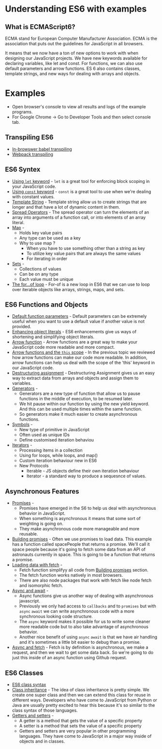 # Understanding ES6 with examples

## What is ECMAScript6?

ECMA stand for European Computer Manufacturer Association. ECMA is the association that puts out the guidelines for JavaScript in all browsers.

It means that we now have a ton of new options to work with when designing our JavaScript projects. We have new keywords available for declaring variables, like let and const. For functions, we can also use default parameters and arrow functions. ES 6 also contains classes, template strings, and new ways for dealing with arrays and objects.

# Examples

- Open browser's console to view all results and logs of the example programs.
- For Google Chrome -> Go to Developer Tools and then select console tab.

## Transpiling ES6

- [In-browswer babel transpiling](https://github.com/AnkitDroidGit/ES6/blob/master/babel-transpiling/index.html)
- [Webpack transpiling](https://github.com/AnkitDroidGit/ES6/blob/master/webpack-transpiling)

## ES6 Syntex

- [Using `let` keyword](https://github.com/AnkitDroidGit/ES6/blob/master/using-let-keyword/index.html) - `let` is a great tool for enforcing block scoping in your JavaScript code.
- [Using `const` keyword](https://github.com/AnkitDroidGit/ES6/blob/master/using-const-keyword/index.html) - `const` is a great tool to use when we're dealing with constant values.
- [Template String](https://github.com/AnkitDroidGit/ES6/blob/master/template-string/index.html) - Template string allow us to create strings that are longer and that have a lot of dynamic content in them.
- [Spread Operators](https://github.com/AnkitDroidGit/ES6/blob/master/spread-operator/index.html) - The spread operator can turn the elements of an array into arguments of a function call, or into elements of an array literal.
- [Map](https://github.com/AnkitDroidGit/ES6/blob/master/map/index.html) -
  - Holds key value pairs
  - Any type can be used as a key
  - Why to use map ?
    - When you have to use something other than a string as key
    - To utilize key value pairs that are always the same values
    - For iterating in order
- [Sets](https://github.com/AnkitDroidGit/ES6/blob/master/sets/index.html) -
  - Collections of values
  - Can be on any type
  - Each value must be unique
- [The for...of loop](https://github.com/AnkitDroidGit/ES6/blob/master/for...of-loop/index.html) - For-of is a new loop in ES6 that we can use to loop over iterable objects like arrays, strings, maps, and sets.

## ES6 Functions and Objects

- [Default function parameters](https://github.com/AnkitDroidGit/ES6/blob/master/deafult-function-parameters/index.html) - Default parameters can be extremely useful when you want to use a default value if another value is not provided.
- [Enhancing object literals](https://github.com/AnkitDroidGit/ES6/blob/master/enhanced-object-iterals/index.html) - ES6 enhancements give us ways of shortening and simplifying object literals.
- [Arrow function](https://github.com/AnkitDroidGit/ES6/blob/master/arrow-function/index.html) - Arrow functions are a great way to make your JavaScript code more readable and more compact.
- [Arrow functions and the `this` scope](https://github.com/AnkitDroidGit/ES6/blob/master/arrow-functions-and-the-this-scope/index.html) - In the previous topic we reviewed how arrow functions can make our code more readable. In addition, arrow functions can help us deal with the scope of the 'this' keyword in our JavaScript code.
- [Destructuring assignment](https://github.com/AnkitDroidGit/ES6/blob/master/destructuring-assignment/index.html) - Destructuring Assignment gives us an easy way to extract data from arrays and objects and assign them to variables.
- [Generators](generators/index.html) -
  - Generators are a new type of function that allow us to pause functions in the middle of execution, to be resumed later.
  - We hit pause within our function by using the new yield keyword. And this can be used multiple times within the same function.
  - So generators make it much easier to create asynchronous functions.
- [Symbols](https://github.com/AnkitDroidGit/ES6/blob/master/symbols/index.html) -
  - New type of primitive in JavaScript
  - Often used as unique IDs
  - Define customised iteration behaviou
- [Iterators](https://github.com/AnkitDroidGit/ES6/blob/master/iterators/index.html) -
  - Processing items in a collection
  - Using for loops, while loops, and map()
  - Custom iteration behaviour new in ES6
  - New Protocols
    - Iterable - JS objects define their own iteration behaviour
    - Iterator - a standard way to produce a sequesnce of values.

## Asynchronous Features

- [Promises](https://github.com/AnkitDroidGit/ES6/blob/master/promises/index.html) -
  - Promises have emerged in the S6 to help us deal with asynchronous behavior in JavaScript.
  - When something is asynchronous it means that some sort of weighting is going on.
  - They make asynchronous code more manageable and more reusable.
- [Building promises](https://github.com/AnkitDroidGit/ES6/blob/master/building-promises/index.html) - Often we use promises to load data. This example has a function called spacePeople that returns a promise. We'll call it space people because it's going to fetch some data from an API of astronauts currently in space. This is going to be a function that returns a promise.
- [Loading data with fetch](https://github.com/AnkitDroidGit/ES6/blob/master/loading-data-with-fetch/index.html) -
  - Fetch function simplifyy all code from [Building promises](building-promises/index.html) section.
  - The fetch function works natively in most browsers.
  - There are also node packages that work with fetch like node fetch and isomorphic fetch.
- [Async and await](https://github.com/AnkitDroidGit/ES6/blob/master/async-and-await/index.html) -
  - Async functions give us another way of dealing with asynchronous javascript.
  - Previously we only had access to `callbacks` and to `promises` but with `async` `await` we can write asynchronous code with a more synchronous looking code structure.
  - The `async` keyword makes it possible for us to write some cleaner more readable code but to also take advantage of asynchronous behavior.
  - Another nice benefit of using `async` `await` is that we have air handling and it's sometimes a little bit easier to debug than a promise.
- [Async and fetch](https://github.com/AnkitDroidGit/ES6/blob/master/async-and-fetch/index.html) - Fetch is by definition is asynchronous, we make a request, and then we wait to get some data back. So we're going to do just this inside of an async function using Github request.

## ES6 Classes

- [ES6 class syntax](https://github.com/AnkitDroidGit/ES6/blob/master/es6-class-syntax/index.html)
- [Class inheritance](class-inheritance/index.html) - The idea of class inheritance is pretty simple. We create one super class and then we can extend this class for reuse in different ways. Developers who have come to JavaScript from Python or Java are usually pretty excited to hear this because it's so similar to the class syntax of those languages.
- [Getters and setters](https://github.com/AnkitDroidGit/ES6/blob/master/getters-and-setters/index.html) -
  - A getter is a method that gets the value of a specific property
  - A setter is a method that sets the value of a specific property
  - Getters and setters are very popular in other programming languages. They have come to JavaScript in a major way inside of objects and in classes.
